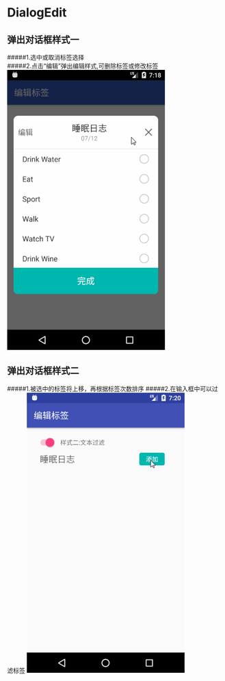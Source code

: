 # DialogEdit
## 弹出对话框样式一
#####1.选中或取消标签选择  
#####2.点击“编辑”弹出编辑样式,可删除标签或修改标签
![image](https://github.com/QiaoMianMian/DialogEdit/blob/master/style_1.gif)

## 弹出对话框样式二
#####1.被选中的标签将上移，再根据标签次数排序
#####2.在输入框中可以过滤标签
![image](https://github.com/QiaoMianMian/DialogEdit/blob/master/style_2.gif)
